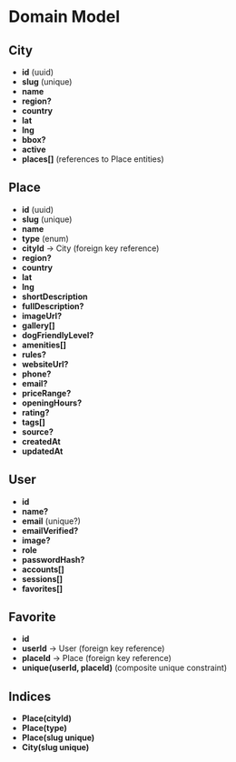 # Domain Model

## City

- **id** (uuid)
- **slug** (unique)
- **name**
- **region?**
- **country**
- **lat**
- **lng**
- **bbox?**
- **active**
- **places[]** (references to Place entities)

## Place

- **id** (uuid)
- **slug** (unique)
- **name**
- **type** (enum)
- **cityId** → City (foreign key reference)
- **region?**
- **country**
- **lat**
- **lng**
- **shortDescription**
- **fullDescription?**
- **imageUrl?**
- **gallery[]**
- **dogFriendlyLevel?**
- **amenities[]**
- **rules?**
- **websiteUrl?**
- **phone?**
- **email?**
- **priceRange?**
- **openingHours?**
- **rating?**
- **tags[]**
- **source?**
- **createdAt**
- **updatedAt**

## User

- **id**
- **name?**
- **email** (unique?)
- **emailVerified?**
- **image?**
- **role**
- **passwordHash?**
- **accounts[]**
- **sessions[]**
- **favorites[]**

## Favorite

- **id**
- **userId** → User (foreign key reference)
- **placeId** → Place (foreign key reference)
- **unique(userId, placeId)** (composite unique constraint)

## Indices

- **Place(cityId)**
- **Place(type)**
- **Place(slug unique)**
- **City(slug unique)**